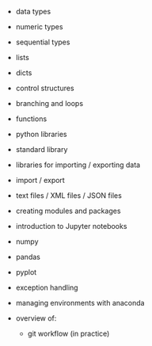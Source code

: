 - data types
- numeric types
- sequential types
- lists
- dicts
- control structures
- branching and loops
- functions
- python libraries
- standard library
- libraries for importing / exporting data
- import / export
- text files / XML files / JSON files
- creating modules and packages
- introduction to Jupyter notebooks
- numpy
- pandas
- pyplot
- exception handling
- managing environments with anaconda

- overview of:
  - git workflow (in practice)
